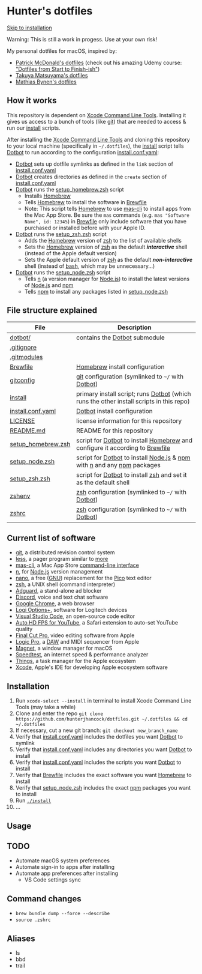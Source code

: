 # Hunter's dotfiles

[Skip to installation](#installation)

Warning: This is still a work in progess. Use at your own risk!

My personal dotfiles for macOS, inspired by:
- [Patrick McDonald's dotfiles](https://github.com/eieioxyz/dotfiles_macos) (check out his amazing Udemy course: ["Dotfiles from Start to Finish-ish"](https://www.udemy.com/share/1043Ta3@fWYLq4xuDOzVCe1n-FaqtWDKj3GC3nhuomzNqQF4nzT-7OwA669olDFasO7t_S53Tw==/))
- [Takuya Matsuyama's dotfiles](https://github.com/craftzdog/dotfiles-public)
- [Mathias Bynen's dotfiles](https://github.com/mathiasbynens/dotfiles)

## How it works

This repository is dependent on [Xcode Command Line Tools](https://developer.apple.com/library/archive/technotes/tn2339/_index.html#//apple_ref/doc/uid/DTS40014588-CH1-WHAT_IS_THE_COMMAND_LINE_TOOLS_PACKAGE_). Installing it gives us access to a bunch of tools (like [git](https://git-scm.com)) that are needed to access & run our [install](install) scripts.

After installing the [Xcode Command Line Tools](https://developer.apple.com/library/archive/technotes/tn2339/_index.html#//apple_ref/doc/uid/DTS40014588-CH1-WHAT_IS_THE_COMMAND_LINE_TOOLS_PACKAGE_) and cloning this repository to your local machine (specifically in `~/.dotfiles`), the [install](install) script tells [Dotbot](https://github.com/anishathalye/dotbot) to run according to the configuration [install.conf.yaml](install.conf.yaml):

- [Dotbot](https://github.com/anishathalye/dotbot) sets up dotfile symlinks as defined in the `link` section of [install.conf.yaml](install.conf.yaml)
- [Dotbot](https://github.com/anishathalye/dotbot) creates directories as defined in the `create` section of [install.conf.yaml](install.conf.yaml)
- [Dotbot](https://github.com/anishathalye/dotbot) runs the [setup_homebrew.zsh](setup_homebrew.zsh) script
    - Installs [Homebrew](https://brew.sh)
    - Tells [Homebrew](https://brew.sh) to install the software in [Brewfile](Brewfile)
    - Note: This script tells [Homebrew](https://brew.sh) to use [mas-cli](https://github.com/mas-cli/mas) to install apps from the Mac App Store. Be sure the `mas` commands (e.g. `mas "Software Name", id: 12345`) in [Brewfile](Brewfile) only include software that you have purchased or installed before with your Apple ID.
- [Dotbot](https://github.com/anishathalye/dotbot) runs the [setup_zsh.zsh](setup_zsh.zsh) script
    - Adds the [Homebrew](https://brew.sh) version of [zsh](https://zsh.sourceforge.io) to the list of available shells
    - Sets the [Homebrew](https://brew.sh) version of [zsh](https://zsh.sourceforge.io) as the default ***interactive*** shell (instead of the Apple default version)
    - Sets the Apple default version of [zsh](https://zsh.sourceforge.io) as the default ***non-interactive*** shell (instead of [bash](https://www.gnu.org/software/bash/), which may be unnecessary...)
- [Dotbot](https://github.com/anishathalye/dotbot) runs the [setup_node.zsh](setup_node.zsh) script
    - Tells [n](https://github.com/tj/n) (a version manager for [Node.js](https://nodejs.org/en/)) to install the latest versions of [Node.js](https://nodejs.org/en/) and [npm](https://www.npmjs.com)
    - Tells [npm](https://www.npmjs.com) to install any packages listed in [setup_node.zsh](setup_node.zsh)

## File structure explained

| File | Description |
| --- | --- |
| [dotbot/](dotbot/) | contains the [Dotbot](https://github.com/anishathalye/dotbot) submodule |
| [.gitignore](.gitignore) | |
| [.gitmodules](.gitmodules) | |
| [Brewfile](Brewfile) | [Homebrew](https://brew.sh) install configuration |
| [gitconfig](gitconfig) | [git](https://git-scm.com) configuration (symlinked to `~/` with [Dotbot](https://github.com/anishathalye/dotbot)) |
| [install](install) | primary install script; runs [Dotbot](https://github.com/anishathalye/dotbot) (which runs the other install scripts in this repo) |
| [install.conf.yaml](install.conf.yaml) | [Dotbot](https://github.com/anishathalye/dotbot) install configuration |
| [LICENSE](LICENSE) | license information for this repository |
| [README.md](README.md) | README for this repository |
| [setup_homebrew.zsh](setup_homebrew.zsh) | script for [Dotbot](https://github.com/anishathalye/dotbot) to install [Homebrew](https://brew.sh) and configure it according to [Brewfile](Brewfile) |
| [setup_node.zsh](setup_node.zsh) | script for [Dotbot](https://github.com/anishathalye/dotbot) to install [Node.js](https://nodejs.org/en/) & [npm](https://www.npmjs.com) with [n](https://github.com/tj/n) and any [npm](https://www.npmjs.com) packages |
| [setup_zsh.zsh](setup_zsh.zsh) | script for [Dotbot](https://github.com/anishathalye/dotbot) to install [zsh](https://zsh.sourceforge.io) and set it as the default shell |
| [zshenv](zshenv) | [zsh](https://zsh.sourceforge.io) configuration (symlinked to `~/` with [Dotbot](https://github.com/anishathalye/dotbot)) |
| [zshrc](zshrc) | [zsh](https://zsh.sourceforge.io) configuration (symlinked to `~/` with [Dotbot](https://github.com/anishathalye/dotbot)) |

## Current list of software

- [git](https://git-scm.com), a distributed revision control system
- [less](https://www.greenwoodsoftware.com/less/), a pager program similar to [more](https://en.wikipedia.org/wiki/More_(command))
- [mas-cli](https://github.com/mas-cli/mas), a Mac App Store [command-line interface](https://en.wikipedia.org/wiki/Command-line_interface)
- [n](https://github.com/tj/n), for [Node.js](https://nodejs.org/en/) version management
- [nano](https://www.nano-editor.org), a free ([GNU](https://www.gnu.org)) replacement for the [Pico](https://www.uic.edu/depts/accc/software/pine/pico) text editor
- [zsh](https://zsh.sourceforge.io), a UNIX shell (command interpreter)
- [Adguard](https://adguard.com/), a stand-alone ad blocker
- [Discord](https://discord.com), voice and text chat software
- [Google Chrome](https://www.google.com/chrome/), a web browser
- [Logi Options+](https://www.logitech.com/en-us/software/logi-options-plus.html), software for Logitech devices
- [Visual Studio Code](https://code.visualstudio.com), an open-source code editor
- [Auto HD FPS for YouTube](https://apps.apple.com/us/app/auto-hd-fps-for-youtube/id1546729687), a Safari extension to auto-set YouTube quality
- [Final Cut Pro](https://www.apple.com/final-cut-pro/), video editing software from Apple
- [Logic Pro](https://www.apple.com/logic-pro/), a [DAW](https://en.wikipedia.org/wiki/Digital_audio_workstation) and MIDI sequencer from Apple
- [Magnet](https://magnet.crowdcafe.com), a window manager for macOS
- [Speedtest](https://www.speedtest.net/about), an internet speed & performance analyzer
- [Things](https://culturedcode.com/things/), a task manager for the Apple ecosystem
- [Xcode](https://developer.apple.com/xcode/), Apple's IDE for developing Apple ecosystem software

## Installation

1. Run `xcode-select --install` in terminal to install Xcode Command Line Tools (may take a while)
1. Clone and enter the repo `git clone https://github.com/hunterjhancock/dotfiles.git ~/.dotfiles && cd ~/.dotfiles`
1. If necessary, cut a new git branch: `git checkout new_branch_name`
1. Verify that [install.conf.yaml](install.conf.yaml) includes the dotfiles you want [Dotbot](https://github.com/anishathalye/dotbot) to symlink
1. Verify that [install.conf.yaml](install.conf.yaml) includes any directories you want [Dotbot](https://github.com/anishathalye/dotbot) to install
1. Verify that [install.conf.yaml](install.conf.yaml) includes the scripts you want [Dotbot](https://github.com/anishathalye/dotbot) to install
1. Verify that [Brewfile](Brewfile) includes the exact software you want [Homebrew](https://brew.sh) to install
1. Verify that [setup_node.zsh](setup_node.zsh) includes the exact [npm](https://www.npmjs.com) packages you want to install
1. Run [`./install`](install)
1. ...

## Usage



## TODO
- Automate macOS system preferences
- Automate sign-in to apps after installing
- Automate app preferences after installing
    - VS Code settings sync

## Command changes
- `brew bundle dump --force --describe`
- `source .zshrc`

## Aliases
- ls
- bbd
- trail